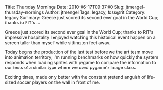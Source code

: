 Title: Thursday Mornings
Date: 2010-06-17T09:37:00
Slug: jtmengel-thursday-mornings
Author: jtmengel
Tags: legacy, foss@rit
Category: legacy
Summary: Greece just scored its second ever goal in the World Cup; thanks to RIT's ... 

Greece just scored its second ever goal in the World Cup; thanks to RIT's
impressive hospitality I enjoyed watching this historical event happen on a
screen taller than myself while sitting ten feet away.

Today begins the production of the last test before we the art team move into
animation territory; I'm running benchmarks on how quickly the system responds
when loading sprites with pygame to compare the information to our tests of a
similar type where we used pygame's image class.

Exciting times, made only better with the constant pretend anguish of life-
sized soccer players on the wall in front of me.

